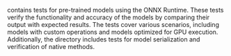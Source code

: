 contains tests for pre-trained models using the ONNX Runtime. These tests verify the functionality and accuracy of the models by comparing their output with expected results. The tests cover various scenarios, including models with custom operations and models optimized for GPU execution. Additionally, the directory includes tests for model serialization and verification of native methods.